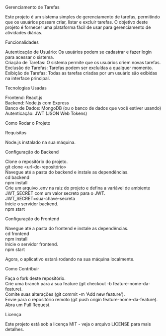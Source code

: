 Gerenciamento de Tarefas  

Este projeto é um sistema simples de gerenciamento de tarefas, permitindo que os usuários possam criar, listar e excluir tarefas. O objetivo deste projeto é fornecer uma plataforma fácil de usar para gerenciamento de atividades diárias.  

Funcionalidades  

Autenticação de Usuário: Os usuários podem se cadastrar e fazer login para acessar o sistema.  
Criação de Tarefas: O sistema permite que os usuários criem novas tarefas.  
Exclusão de Tarefas: Tarefas podem ser excluídas a qualquer momento.  
Exibição de Tarefas: Todas as tarefas criadas por um usuário são exibidas na interface principal. 

Tecnologias Usadas  

Frontend: React.js  
Backend: Node.js com Express  
Banco de Dados: MongoDB (ou o banco de dados que você estiver usando)  
Autenticação: JWT (JSON Web Tokens)  

Como Rodar o Projeto  

Requisitos  

Node.js instalado na sua máquina. 

Configuração do Backend  

Clone o repositório do projeto.  
git clone <url-do-repositório>  
Navegue até a pasta do backend e instale as dependências.  
cd backend  
npm install  
Crie um arquivo .env na raiz do projeto e defina a variável de ambiente JWT_SECRET com um valor secreto para o JWT.  
JWT_SECRET=sua-chave-secreta  
Inicie o servidor backend.  
npm start  

Configuração do Frontend  

Navegue até a pasta do frontend e instale as dependências.  
cd frontend  
npm install  
Inicie o servidor frontend.  
npm start  

Agora, o aplicativo estará rodando na sua máquina localmente.  

Como Contribuir  

Faça o fork deste repositório.  
Crie uma branch para a sua feature (git checkout -b feature-nome-da-feature).  
Comite suas alterações (git commit -m 'Add new feature').  
Envie para o repositório remoto (git push origin feature-nome-da-feature).  
Abra um Pull Request.

Licença  

Este projeto está sob a licença MIT - veja o arquivo LICENSE para mais detalhes.  
